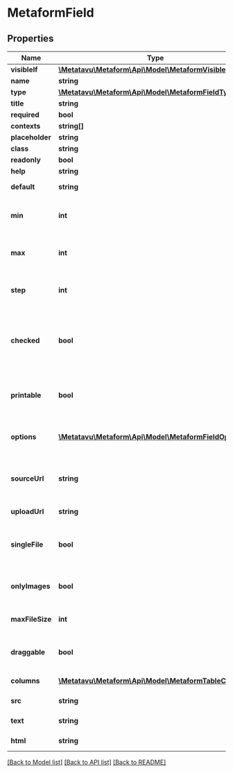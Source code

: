 # MetaformField

## Properties
Name | Type | Description | Notes
------------ | ------------- | ------------- | -------------
**visibleIf** | [**\Metatavu\Metaform\Api\Model\MetaformVisibleIf**](MetaformVisibleIf.md) |  | [optional] 
**name** | **string** | Field name | [optional] 
**type** | [**\Metatavu\Metaform\Api\Model\MetaformFieldType**](MetaformFieldType.md) |  | 
**title** | **string** |  | [optional] 
**required** | **bool** |  | [optional] 
**contexts** | **string[]** |  | [optional] 
**placeholder** | **string** |  | [optional] 
**class** | **string** |  | [optional] 
**readonly** | **bool** |  | [optional] 
**help** | **string** |  | [optional] 
**default** | **string** | a default value for a field | [optional] 
**min** | **int** | Minimum value for a field. Only for number fields | [optional] 
**max** | **int** | Maximum value for a field. Only for number fields | [optional] 
**step** | **int** | Value step for a field. Only for number fields | [optional] 
**checked** | **bool** | Whether checkbox should be checked by default. Only for checkbox fields | [optional] 
**printable** | **bool** | Defines whether field is printable or not. Only for table fields | [optional] 
**options** | [**\Metatavu\Metaform\Api\Model\MetaformFieldOption[]**](MetaformFieldOption.md) | Options for radio, checklist, select fields | [optional] 
**sourceUrl** | **string** | Source url for autocomplete and autocomplete-multiple fields | [optional] 
**uploadUrl** | **string** | Upload url for files field. | [optional] 
**singleFile** | **bool** | Defines whether file fields allow multiple files or just one | [optional] 
**onlyImages** | **bool** | Defines whether file fields allow only images | [optional] 
**maxFileSize** | **int** | Maximum upload size for image filds | [optional] 
**draggable** | **bool** | Defines whether table rows should be draggable. | [optional] 
**columns** | [**\Metatavu\Metaform\Api\Model\MetaformTableColumn[]**](MetaformTableColumn.md) | Columns for table fields | [optional] 
**src** | **string** | Url for logo field. | [optional] 
**text** | **string** | Text for small field. | [optional] 
**html** | **string** | Html code for html field. | [optional] 

[[Back to Model list]](../README.md#documentation-for-models) [[Back to API list]](../README.md#documentation-for-api-endpoints) [[Back to README]](../README.md)


